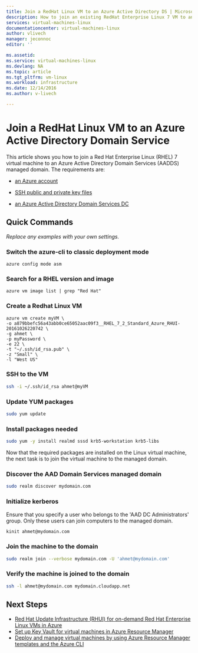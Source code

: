 ```yaml
---
title: Join a RedHat Linux VM to an Azure Active Directory DS | Microsoft Docs
description: How to join an existing RedHat Enterprise Linux 7 VM to an Azure Active Directory Domain Service.
services: virtual-machines-linux
documentationcenter: virtual-machines-linux
author: vlivech
manager: jeconnoc
editor: ''

ms.assetid:
ms.service: virtual-machines-linux
ms.devlang: NA
ms.topic: article
ms.tgt_pltfrm: vm-linux
ms.workload: infrastructure
ms.date: 12/14/2016
ms.author: v-livech

---
```


# Join a RedHat Linux VM to an Azure Active Directory Domain Service

This article shows you how to join a Red Hat Enterprise Linux (RHEL) 7 virtual machine to an Azure Active Directory Domain Services (AADDS) managed domain.  The requirements are:

- [an Azure account](https://azure.microsoft.com/pricing/free-trial/)

- [SSH public and private key files](mac-create-ssh-keys.md)

- [an Azure Active Directory Domain Services DC](../../active-directory-domain-services/active-directory-ds-getting-started.md?toc=%2fazure%2fvirtual-machines%2flinux%2ftoc.json)

## Quick Commands

_Replace any examples with your own settings._

### Switch the azure-cli to classic deployment mode

```azurecli
azure config mode asm
```

### Search for a RHEL version and image

```azurecli
azure vm image list | grep "Red Hat"
```

### Create a Redhat Linux VM

```azurecli
azure vm create myVM \
-o a879bbefc56a43abb0ce65052aac09f3__RHEL_7_2_Standard_Azure_RHUI-20161026220742 \
-g ahmet \
-p myPassword \
-e 22 \
-t "~/.ssh/id_rsa.pub" \
-z "Small" \
-l "West US"
```

### SSH to the VM

```bash
ssh -i ~/.ssh/id_rsa ahmet@myVM
```

### Update YUM packages

```bash
sudo yum update
```

### Install packages needed

```bash
sudo yum -y install realmd sssd krb5-workstation krb5-libs
```

Now that the required packages are installed on the Linux virtual machine, the next task is to join the virtual machine to the managed domain.

### Discover the AAD Domain Services managed domain

```bash
sudo realm discover mydomain.com
```

### Initialize kerberos

Ensure that you specify a user who belongs to the 'AAD DC Administrators' group. Only these users can join computers to the managed domain.

```bash
kinit ahmet@mydomain.com
```

### Join the machine to the domain

```bash
sudo realm join --verbose mydomain.com -U 'ahmet@mydomain.com'
```

### Verify the machine is joined to the domain

```bash
ssh -l ahmet@mydomain.com mydomain.cloudapp.net
```

## Next Steps

* [Red Hat Update Infrastructure (RHUI) for on-demand Red Hat Enterprise Linux VMs in Azure](update-infrastructure-redhat.md?toc=%2fazure%2fvirtual-machines%2flinux%2ftoc.json)
* [Set up Key Vault for virtual machines in Azure Resource Manager](key-vault-setup.md?toc=%2fazure%2fvirtual-machines%2flinux%2ftoc.json)
* [Deploy and manage virtual machines by using Azure Resource Manager templates and the Azure CLI](../linux/create-ssh-secured-vm-from-template.md?toc=%2fazure%2fvirtual-machines%2flinux%2ftoc.json)
